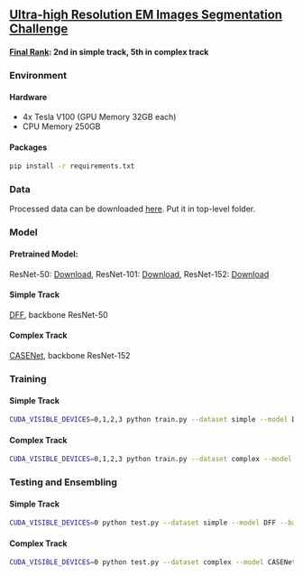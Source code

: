 ## [Ultra-high Resolution EM Images Segmentation Challenge](https://www.biendata.com/competition/urisc/)

#### [Final Rank](https://www.biendata.com/competition/urisc/winners): 2nd in simple track, 5th in complex track

### Environment
#### Hardware

- 4x Tesla V100 (GPU Memory 32GB each)
- CPU Memory 250GB

#### Packages
```bash
pip install -r requirements.txt
```

### Data
Processed data can be downloaded [here](https://pan.baidu.com/s/1LrP56-fstinTh3cNUtTRKg). Put it in top-level folder.

### Model
#### Pretrained Model:
ResNet-50: [Download](https://hangzh.s3.amazonaws.com/encoding/models/resnet50-25c4b509.zip), 
ResNet-101: [Download](https://hangzh.s3.amazonaws.com/encoding/models/resnet101-2a57e44d.zip),
ResNet-152: [Download](https://hangzh.s3.amazonaws.com/encoding/models/resnet152-0d43d698.zip)

#### Simple Track
[DFF](https://arxiv.org/abs/1902.09104), backbone ResNet-50

#### Complex Track
[CASENet](https://arxiv.org/abs/1705.09759), backbone ResNet-152


### Training

#### Simple Track
```bash
CUDA_VISIBLE_DEVICES=0,1,2,3 python train.py --dataset simple --model DFF --backbone resnet50 --lr 0.0014 --epochs 200 --crop-size 960 --aug --k 1
```

#### Complex Track
```bash
CUDA_VISIBLE_DEVICES=0,1,2,3 python train.py --dataset complex --model CASENet --backbone resnet152 --lr 0.0014 --epochs 45 --crop-size 1280 --aug --kernel-size 9 --edge-weight 0.4
```

### Testing and Ensembling
#### Simple Track
```bash
CUDA_VISIBLE_DEVICES=0 python test.py --dataset simple --model DFF --backbone resnet50
```
#### Complex Track
```bash
CUDA_VISIBLE_DEVICES=0 python test.py --dataset complex --model CASENet --backbone resnet152
```
